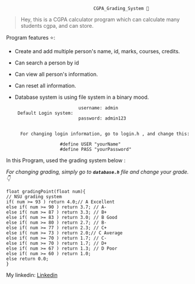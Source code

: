                                      CGPA_Grading_System 💎
                          

> Hey, this is a CGPA calculator program which can calculate many
> students cgpa, and can store.

Program features ⭐:

 

 - Create and add multiple person's name, id, marks, courses, credits.
 - Can search a person by id
 - Can view all person's information.
 - Can reset all information.
 - Database system is using file system in a binary mood.

                               username: admin
        Default Login system:
                               password: admin123

         
         For changing login information, go to login.h , and change this:
            
			            #define USER "yourName"
						#define PASS "yourPassword"
						

 In this Program, used the grading system below : 
 
   *For changing grading, simply go to **`database.h`** file and change your grade.👇*

    float gradingPoint(float num){
    // NSU grading system
    if( num >= 93 ) return 4.0;// A Excellent
    else if( num >= 90 ) return 3.7; // A-
    else if( num >= 87 ) return 3.3; // B+
    else if( num >= 83 ) return 3.0; // B Good
    else if( num >= 80 ) return 2.7; // B-
    else if( num >= 77 ) return 2.3; // C+
    else if( num >= 73 ) return 2.0;// C Average
    else if( num >= 70 ) return 1.7; // C-
    else if( num >= 70 ) return 1.7; // D+
    else if( num >= 67 ) return 1.3; // D Poor
    else if( num >= 60 ) return 1.0;
    else return 0.0;
    }

My linkedin:  [Linkedin](https://www.linkedin.com/in/rafiulomar/)
